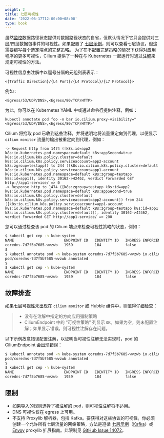 ```yaml
---
weight: 2
title: 七层可视性
date: '2022-06-17T12:00:00+08:00'
type: book
---
```


虽然[监控](https://docs.cilium.io/en/stable/operations/troubleshooting/#monitor)数据路径状态提供对数据路径状态的自省，但默认情况下它只会提供对三层/四层数据包事件的可视性。如果配置了 [七层示例](https://docs.cilium.io/en/stable/policy/language/#l7-policy)，则可以查看七层协议，但这需要编写每个选定端点的完整策略。 为了在不配置完整策略的情况下获得对应用程序的更多可视性，Cilium 提供了一种在与 Kubernetes 一起运行时通过[注解](https://kubernetes.io/docs/concepts/overview/working-with-objects/annotations/)来规定可视性的方法。

可视性信息由注解中以逗号分隔的元组列表表示：

`<{Traffic Direction}/{L4 Port}/{L4 Protocol}/{L7 Protocol}>`

例如：

    <Egress/53/UDP/DNS>,<Egress/80/TCP/HTTP>

为此，你可以在 Kubernetes YAML 中或通过命令行提供注释，例如：

``` {.shell-session}
kubectl annotate pod foo -n bar io.cilium.proxy-visibility="<Egress/53/UDP/DNS>,<Egress/80/TCP/HTTP>"
```

Cilium 将拾取 pod 已收到这些注释，并将透明地将流量重定向到代理，以便显示 `cilium monitor` 流量的输出被重定向到代理，例如：

    -> Request http from 1474 ([k8s:id=app2 k8s:io.kubernetes.pod.namespace=default k8s:appSecond=true k8s:io.cilium.k8s.policy.cluster=default k8s:io.cilium.k8s.policy.serviceaccount=app2-account k8s:zgroup=testapp]) to 244 ([k8s:io.cilium.k8s.policy.cluster=default k8s:io.cilium.k8s.policy.serviceaccount=app1-account k8s:io.kubernetes.pod.namespace=default k8s:zgroup=testapp k8s:id=app1]), identity 30162->42462, verdict Forwarded GET http://app1-service/ => 0
    -> Response http to 1474 ([k8s:zgroup=testapp k8s:id=app2 k8s:io.kubernetes.pod.namespace=default k8s:appSecond=true k8s:io.cilium.k8s.policy.cluster=default k8s:io.cilium.k8s.policy.serviceaccount=app2-account]) from 244 ([k8s:io.cilium.k8s.policy.serviceaccount=app1-account k8s:io.kubernetes.pod.namespace=default k8s:zgroup=testapp k8s:id=app1 k8s:io.cilium.k8s.policy.cluster=default]), identity 30162->42462, verdict Forwarded GET http://app1-service/ => 200

您可以通过检查该 pod 的 Cilium 端点来检查可视性策略的状态，例如：

``` bash
$ kubectl get cep -n kube-system
NAME                       ENDPOINT ID   IDENTITY ID   INGRESS ENFORCEMENT   EGRESS ENFORCEMENT   VISIBILITY POLICY   ENDPOINT STATE   IPV4           IPV6
coredns-7d7f5b7685-wvzwb   1959          104           false                 false                                    ready            10.16.75.193   f00d::a10:0:0:2c77
$
$ kubectl annotate pod -n kube-system coredns-7d7f5b7685-wvzwb io.cilium.proxy-visibility="<Egress/53/UDP/DNS>,<Egress/80/TCP/HTTP>" --overwrite
pod/coredns-7d7f5b7685-wvzwb annotated
$
$ kubectl get cep -n kube-system
NAME                       ENDPOINT ID   IDENTITY ID   INGRESS ENFORCEMENT   EGRESS ENFORCEMENT   VISIBILITY POLICY   ENDPOINT STATE   IPV4           IPV6
coredns-7d7f5b7685-wvzwb   1959          104           false                 false                OK                  ready            10.16.75.193   f00d::a10:0:0:2c7
```

## 故障排查

如果七层可视性未出现在 `cilium monitor` 或 Hubble 组件中，则值得仔细检查：

> - 没有在注解中指定的方向应用强制策略
> - CiliumEndpoint 中的 “可视性策略” 列显示 `OK`。如果为空，则未配置注解；如果显示错误，则可视性注解存在问题。

以下示例故意错误配置注解，以证明当可视性注解无法实现时，pod 的 CiliumEndpoint 会出现错误：

``` bash
$ kubectl annotate pod -n kube-system coredns-7d7f5b7685-wvzwb io.cilium.proxy-visibility="<Ingress/53/UDP/DNS>,<Egress/80/TCP/HTTP>"
pod/coredns-7d7f5b7685-wvzwb annotated
$
$ kubectl get cep -n kube-system
NAME                       ENDPOINT ID   IDENTITY ID   INGRESS ENFORCEMENT   EGRESS ENFORCEMENT   VISIBILITY POLICY                        ENDPOINT STATE   IPV4           IPV6
coredns-7d7f5b7685-wvzwb   1959          104           false                 false                dns not allowed with direction Ingress   ready            10.16.75.193   f00d::a10:0:0:2c77
```

## 限制

-   如果导入的规则选择了被注解的 pod，则可视性注解将不适用。
-   DNS 可视性仅在 egress 上可用。
-   不支持 Proxylib 解析器，包括 Kafka。要获得对这些协议的可视性，你必须创建一个允许所有七层流量的网络策略，方法是遵循 [七层示例](https://docs.cilium.io/en/stable/policy/language/#l7-policy)（[Kafka](https://docs.cilium.io/en/stable/policy/language/#kafka-policy)）或 [Envoy](https://docs.cilium.io/en/stable/concepts/security/proxy/envoy/#envoy) proxylib 扩展指南。此限制见 [GitHub Issue 14072](https://github.com/cilium/cilium/issues/14072)。
